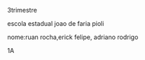 3trimestre 


escola estadual joao de faria pioli
<p>nome:ruan rocha,erick felipe, adriano rodrigo

  1A
